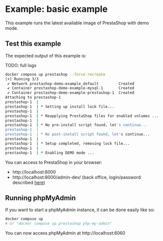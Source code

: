 # Example: basic example

This example runs the latest available image of PrestaShop with demo mode.

## Test this example

The expected output of this example is:

TODO: full logs
```sh
docker compose up prestashop --force-recreate
[+] Running 3/3
 ✔ Network prestashop-demo-example_default         Created              0.1s 
 ✔ Container prestashop-demo-example-mysql-1       Created              0.0s 
 ✔ Container prestashop-demo-example-prestashop-1  Created              0.0s 
Attaching to prestashop-1
prestashop-1  | 
prestashop-1  | * Setting up install lock file...
prestashop-1  | 
prestashop-1  | * Reapplying PrestaShop files for enabled volumes ...
prestashop-1  | 
prestashop-1  | * No pre-install script found, let's continue...
prestashop-1  | 
prestashop-1  | * No post-install script found, let's continue...
prestashop-1  | 
prestashop-1  | * Setup completed, removing lock file...
prestashop-1  | 
prestashop-1  | * Enabling DEMO mode ...
```

You can access to PrestaShop in your browser:

- http://localhost:8000
- http://localhost:8000/admin-dev/ (back office, login/password described [here](../../README.md))

## Running phpMyAdmin

If you want to start a phpMyAdmin instance, it can be done easily like so:

```sh
docker compose up
# or "docker compose up prestashop php-my-admin"
```

You can now access phpMyAdmin at http://localhost:6060

